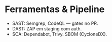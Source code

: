 # Ferramentas & Pipeline
- SAST: Semgrep, CodeQL — gates no PR.
- DAST: ZAP em staging com auth.
- SCA: Dependabot, Trivy. SBOM (CycloneDX).
